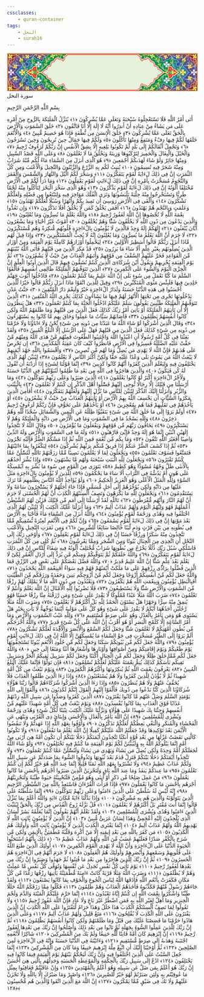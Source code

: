 ```yaml
---
cssclasses:
    - quran-container
tags:
    - النحل
    - surah16
---
```

<div class="quran-container">
<span class="second-border"></span>
<span class="border"></span>
<div class="head-container">
<img src="https://raw.githubusercontent.com/LORDyyyyy/obsidian-the_quran_vault/main/src/webview/surah_head.png" height=100>
<div class="surah-name">
<span class="surah-name-fnt">سورة النحل</span>
</div>
</div>
<div class="quran-content">
<div class="name-of-god"> <p> بِسْمِ اللَّهِ الرَّحْمَنِ الرَّحِيمِ </p></div>
<p>
<span class="sign" id="f1">أَتَى أَمْرُ اللَّهِ فَلَا تَسْتَعْجِلُوهُ سُبْحَنَهُ وَتَعَلَى عَمَّا يُشْرِكُونَ <span>﴿</span>١<span>﴾</span></span>
<span class="sign" id="f2">يُنَزِّلُ الْمَلَئِكَةَ بِالرُّوحِ مِنْ أَمْرِهِ عَلَى مَن يَشَاءُ مِنْ عِبَادِهِ أَنْ أَنذِرُوا أَنَّهُ لَا إِلَهَ إِلَّا أَنَا فَاتَّقُونِ <span>﴿</span>٢<span>﴾</span></span>
<span class="sign" id="f3">خَلَقَ السَّمَوَتِ وَالْأَرْضَ بِالْحَقِّ تَعَلَى عَمَّا يُشْرِكُونَ <span>﴿</span>٣<span>﴾</span></span>
<span class="sign" id="f4">خَلَقَ الْإِنسَنَ مِن نُّطْفَةٍ فَإِذَا هُوَ خَصِيمٌ مُّبِينٌ <span>﴿</span>٤<span>﴾</span></span>
<span class="sign" id="f5">وَالْأَنْعَمَ خَلَقَهَا لَكُمْ فِيهَا دِفْءٌ وَمَنَفِعُ وَمِنْهَا تَأْكُلُونَ <span>﴿</span>٥<span>﴾</span></span>
<span class="sign" id="f6">وَلَكُمْ فِيهَا جَمَالٌ حِينَ تُرِيحُونَ وَحِينَ تَسْرَحُونَ <span>﴿</span>٦<span>﴾</span></span>
<span class="sign" id="f7">وَتَحْمِلُ أَثْقَالَكُمْ إِلَى بَلَدٍ لَّمْ تَكُونُوا بَلِغِيهِ إِلَّا بِشِقِّ الْأَنفُسِ إِنَّ رَبَّكُمْ لَرَءُوفٌ رَّحِيمٌ <span>﴿</span>٧<span>﴾</span></span>
<span class="sign" id="f8">وَالْخَيْلَ وَالْبِغَالَ وَالْحَمِيرَ لِتَرْكَبُوهَا وَزِينَةً وَيَخْلُقُ مَا لَا تَعْلَمُونَ <span>﴿</span>٨<span>﴾</span></span>
<span class="sign" id="f9">وَعَلَى اللَّهِ قَصْدُ السَّبِيلِ وَمِنْهَا جَائِرٌ وَلَوْ شَاءَ لَهَدَىكُمْ أَجْمَعِينَ <span>﴿</span>٩<span>﴾</span></span>
<span class="sign" id="f10">هُوَ الَّذِى أَنزَلَ مِنَ السَّمَاءِ مَاءً لَّكُم مِّنْهُ شَرَابٌ وَمِنْهُ شَجَرٌ فِيهِ تُسِيمُونَ <span>﴿</span>١۰<span>﴾</span></span>
<span class="sign" id="f11">يُنبِتُ لَكُم بِهِ الزَّرْعَ وَالزَّيْتُونَ وَالنَّخِيلَ وَالْأَعْنَبَ وَمِن كُلِّ الثَّمَرَتِ إِنَّ فِى ذَلِكَ لَءَايَةً لِّقَوْمٍ يَتَفَكَّرُونَ <span>﴿</span>١١<span>﴾</span></span>
<span class="sign" id="f12">وَسَخَّرَ لَكُمُ الَّيْلَ وَالنَّهَارَ وَالشَّمْسَ وَالْقَمَرَ وَالنُّجُومُ مُسَخَّرَتٌ بِأَمْرِهِ إِنَّ فِى ذَلِكَ لَءَايَتٍ لِّقَوْمٍ يَعْقِلُونَ <span>﴿</span>١٢<span>﴾</span></span>
<span class="sign" id="f13">وَمَا ذَرَأَ لَكُمْ فِى الْأَرْضِ مُخْتَلِفًا أَلْوَنُهُ إِنَّ فِى ذَلِكَ لَءَايَةً لِّقَوْمٍ يَذَّكَّرُونَ <span>﴿</span>١٣<span>﴾</span></span>
<span class="sign" id="f14">وَهُوَ الَّذِى سَخَّرَ الْبَحْرَ لِتَأْكُلُوا مِنْهُ لَحْمًا طَرِيًّا وَتَسْتَخْرِجُوا مِنْهُ حِلْيَةً تَلْبَسُونَهَا وَتَرَى الْفُلْكَ مَوَاخِرَ فِيهِ وَلِتَبْتَغُوا مِن فَضْلِهِ وَلَعَلَّكُمْ تَشْكُرُونَ <span>﴿</span>١٤<span>﴾</span></span>
<span class="sign" id="f15">وَأَلْقَى فِى الْأَرْضِ رَوَسِىَ أَن تَمِيدَ بِكُمْ وَأَنْهَرًا وَسُبُلًا لَّعَلَّكُمْ تَهْتَدُونَ <span>﴿</span>١٥<span>﴾</span></span>
<span class="sign" id="f16">وَعَلَمَتٍ وَبِالنَّجْمِ هُمْ يَهْتَدُونَ <span>﴿</span>١٦<span>﴾</span></span>
<span class="sign" id="f17">أَفَمَن يَخْلُقُ كَمَن لَّا يَخْلُقُ أَفَلَا تَذَكَّرُونَ <span>﴿</span>١٧<span>﴾</span></span>
<span class="sign" id="f18">وَإِن تَعُدُّوا نِعْمَةَ اللَّهِ لَا تُحْصُوهَا إِنَّ اللَّهَ لَغَفُورٌ رَّحِيمٌ <span>﴿</span>١٨<span>﴾</span></span>
<span class="sign" id="f19">وَاللَّهُ يَعْلَمُ مَا تُسِرُّونَ وَمَا تُعْلِنُونَ <span>﴿</span>١٩<span>﴾</span></span>
<span class="sign" id="f20">وَالَّذِينَ يَدْعُونَ مِن دُونِ اللَّهِ لَا يَخْلُقُونَ شَئًْا وَهُمْ يُخْلَقُونَ <span>﴿</span>٢۰<span>﴾</span></span>
<span class="sign" id="f21">أَمْوَتٌ غَيْرُ أَحْيَاءٍ وَمَا يَشْعُرُونَ أَيَّانَ يُبْعَثُونَ <span>﴿</span>٢١<span>﴾</span></span>
<span class="sign" id="f22">إِلَهُكُمْ إِلَهٌ وَحِدٌ فَالَّذِينَ لَا يُؤْمِنُونَ بِالْءَاخِرَةِ قُلُوبُهُم مُّنكِرَةٌ وَهُم مُّسْتَكْبِرُونَ <span>﴿</span>٢٢<span>﴾</span></span>
<span class="sign" id="f23">لَا جَرَمَ أَنَّ اللَّهَ يَعْلَمُ مَا يُسِرُّونَ وَمَا يُعْلِنُونَ إِنَّهُ لَا يُحِبُّ الْمُسْتَكْبِرِينَ <span>﴿</span>٢٣<span>﴾</span></span>
<span class="sign" id="f24">وَإِذَا قِيلَ لَهُم مَّاذَا أَنزَلَ رَبُّكُمْ قَالُوا أَسَطِيرُ الْأَوَّلِينَ <span>﴿</span>٢٤<span>﴾</span></span>
<span class="sign" id="f25">لِيَحْمِلُوا أَوْزَارَهُمْ كَامِلَةً يَوْمَ الْقِيَمَةِ وَمِنْ أَوْزَارِ الَّذِينَ يُضِلُّونَهُم بِغَيْرِ عِلْمٍ أَلَا سَاءَ مَا يَزِرُونَ <span>﴿</span>٢٥<span>﴾</span></span>
<span class="sign" id="f26">قَدْ مَكَرَ الَّذِينَ مِن قَبْلِهِمْ فَأَتَى اللَّهُ بُنْيَنَهُم مِّنَ الْقَوَاعِدِ فَخَرَّ عَلَيْهِمُ السَّقْفُ مِن فَوْقِهِمْ وَأَتَىهُمُ الْعَذَابُ مِنْ حَيْثُ لَا يَشْعُرُونَ <span>﴿</span>٢٦<span>﴾</span></span>
<span class="sign" id="f27">ثُمَّ يَوْمَ الْقِيَمَةِ يُخْزِيهِمْ وَيَقُولُ أَيْنَ شُرَكَاءِىَ الَّذِينَ كُنتُمْ تُشَقُّونَ فِيهِمْ قَالَ الَّذِينَ أُوتُوا الْعِلْمَ إِنَّ الْخِزْىَ الْيَوْمَ وَالسُّوءَ عَلَى الْكَفِرِينَ <span>﴿</span>٢٧<span>﴾</span></span>
<span class="sign" id="f28">الَّذِينَ تَتَوَفَّىهُمُ الْمَلَئِكَةُ ظَالِمِى أَنفُسِهِمْ فَأَلْقَوُا السَّلَمَ مَا كُنَّا نَعْمَلُ مِن سُوءٍ بَلَى إِنَّ اللَّهَ عَلِيمٌ بِمَا كُنتُمْ تَعْمَلُونَ <span>﴿</span>٢٨<span>﴾</span></span>
<span class="sign" id="f29">فَادْخُلُوا أَبْوَبَ جَهَنَّمَ خَلِدِينَ فِيهَا فَلَبِئْسَ مَثْوَى الْمُتَكَبِّرِينَ <span>﴿</span>٢٩<span>﴾</span></span>
<span class="sign" id="f30">وَقِيلَ لِلَّذِينَ اتَّقَوْا مَاذَا أَنزَلَ رَبُّكُمْ قَالُوا خَيْرًا لِّلَّذِينَ أَحْسَنُوا فِى هَذِهِ الدُّنْيَا حَسَنَةٌ وَلَدَارُ الْءَاخِرَةِ خَيْرٌ وَلَنِعْمَ دَارُ الْمُتَّقِينَ <span>﴿</span>٣۰<span>﴾</span></span>
<span class="sign" id="f31">جَنَّتُ عَدْنٍ يَدْخُلُونَهَا تَجْرِى مِن تَحْتِهَا الْأَنْهَرُ لَهُمْ فِيهَا مَا يَشَاءُونَ كَذَلِكَ يَجْزِى اللَّهُ الْمُتَّقِينَ <span>﴿</span>٣١<span>﴾</span></span>
<span class="sign" id="f32">الَّذِينَ تَتَوَفَّىهُمُ الْمَلَئِكَةُ طَيِّبِينَ يَقُولُونَ سَلَمٌ عَلَيْكُمُ ادْخُلُوا الْجَنَّةَ بِمَا كُنتُمْ تَعْمَلُونَ <span>﴿</span>٣٢<span>﴾</span></span>
<span class="sign" id="f33">هَلْ يَنظُرُونَ إِلَّا أَن تَأْتِيَهُمُ الْمَلَئِكَةُ أَوْ يَأْتِىَ أَمْرُ رَبِّكَ كَذَلِكَ فَعَلَ الَّذِينَ مِن قَبْلِهِمْ وَمَا ظَلَمَهُمُ اللَّهُ وَلَكِن كَانُوا أَنفُسَهُمْ يَظْلِمُونَ <span>﴿</span>٣٣<span>﴾</span></span>
<span class="sign" id="f34">فَأَصَابَهُمْ سَئَِّاتُ مَا عَمِلُوا وَحَاقَ بِهِم مَّا كَانُوا بِهِ يَسْتَهْزِءُونَ <span>﴿</span>٣٤<span>﴾</span></span>
<span class="sign" id="f35">وَقَالَ الَّذِينَ أَشْرَكُوا لَوْ شَاءَ اللَّهُ مَا عَبَدْنَا مِن دُونِهِ مِن شَىْءٍ نَّحْنُ وَلَا ءَابَاؤُنَا وَلَا حَرَّمْنَا مِن دُونِهِ مِن شَىْءٍ كَذَلِكَ فَعَلَ الَّذِينَ مِن قَبْلِهِمْ فَهَلْ عَلَى الرُّسُلِ إِلَّا الْبَلَغُ الْمُبِينُ <span>﴿</span>٣٥<span>﴾</span></span>
<span class="sign" id="f36">وَلَقَدْ بَعَثْنَا فِى كُلِّ أُمَّةٍ رَّسُولًا أَنِ اعْبُدُوا اللَّهَ وَاجْتَنِبُوا الطَّغُوتَ فَمِنْهُم مَّنْ هَدَى اللَّهُ وَمِنْهُم مَّنْ حَقَّتْ عَلَيْهِ الضَّلَلَةُ فَسِيرُوا فِى الْأَرْضِ فَانظُرُوا كَيْفَ كَانَ عَقِبَةُ الْمُكَذِّبِينَ <span>﴿</span>٣٦<span>﴾</span></span>
<span class="sign" id="f37">إِن تَحْرِصْ عَلَى هُدَىهُمْ فَإِنَّ اللَّهَ لَا يَهْدِى مَن يُضِلُّ وَمَا لَهُم مِّن نَّصِرِينَ <span>﴿</span>٣٧<span>﴾</span></span>
<span class="sign" id="f38">وَأَقْسَمُوا بِاللَّهِ جَهْدَ أَيْمَنِهِمْ لَا يَبْعَثُ اللَّهُ مَن يَمُوتُ بَلَى وَعْدًا عَلَيْهِ حَقًّا وَلَكِنَّ أَكْثَرَ النَّاسِ لَا يَعْلَمُونَ <span>﴿</span>٣٨<span>﴾</span></span>
<span class="sign" id="f39">لِيُبَيِّنَ لَهُمُ الَّذِى يَخْتَلِفُونَ فِيهِ وَلِيَعْلَمَ الَّذِينَ كَفَرُوا أَنَّهُمْ كَانُوا كَذِبِينَ <span>﴿</span>٣٩<span>﴾</span></span>
<span class="sign" id="f40">إِنَّمَا قَوْلُنَا لِشَىْءٍ إِذَا أَرَدْنَهُ أَن نَّقُولَ لَهُ كُن فَيَكُونُ <span>﴿</span>٤۰<span>﴾</span></span>
<span class="sign" id="f41">وَالَّذِينَ هَاجَرُوا فِى اللَّهِ مِن بَعْدِ مَا ظُلِمُوا لَنُبَوِّئَنَّهُمْ فِى الدُّنْيَا حَسَنَةً وَلَأَجْرُ الْءَاخِرَةِ أَكْبَرُ لَوْ كَانُوا يَعْلَمُونَ <span>﴿</span>٤١<span>﴾</span></span>
<span class="sign" id="f42">الَّذِينَ صَبَرُوا وَعَلَى رَبِّهِمْ يَتَوَكَّلُونَ <span>﴿</span>٤٢<span>﴾</span></span>
<span class="sign" id="f43">وَمَا أَرْسَلْنَا مِن قَبْلِكَ إِلَّا رِجَالًا نُّوحِى إِلَيْهِمْ فَسَْٔلُوا أَهْلَ الذِّكْرِ إِن كُنتُمْ لَا تَعْلَمُونَ <span>﴿</span>٤٣<span>﴾</span></span>
<span class="sign" id="f44">بِالْبَيِّنَتِ وَالزُّبُرِ وَأَنزَلْنَا إِلَيْكَ الذِّكْرَ لِتُبَيِّنَ لِلنَّاسِ مَا نُزِّلَ إِلَيْهِمْ وَلَعَلَّهُمْ يَتَفَكَّرُونَ <span>﴿</span>٤٤<span>﴾</span></span>
<span class="sign" id="f45">أَفَأَمِنَ الَّذِينَ مَكَرُوا السَّئَِّاتِ أَن يَخْسِفَ اللَّهُ بِهِمُ الْأَرْضَ أَوْ يَأْتِيَهُمُ الْعَذَابُ مِنْ حَيْثُ لَا يَشْعُرُونَ <span>﴿</span>٤٥<span>﴾</span></span>
<span class="sign" id="f46">أَوْ يَأْخُذَهُمْ فِى تَقَلُّبِهِمْ فَمَا هُم بِمُعْجِزِينَ <span>﴿</span>٤٦<span>﴾</span></span>
<span class="sign" id="f47">أَوْ يَأْخُذَهُمْ عَلَى تَخَوُّفٍ فَإِنَّ رَبَّكُمْ لَرَءُوفٌ رَّحِيمٌ <span>﴿</span>٤٧<span>﴾</span></span>
<span class="sign" id="f48">أَوَلَمْ يَرَوْا إِلَى مَا خَلَقَ اللَّهُ مِن شَىْءٍ يَتَفَيَّؤُا ظِلَلُهُ عَنِ الْيَمِينِ وَالشَّمَائِلِ سُجَّدًا لِّلَّهِ وَهُمْ دَخِرُونَ <span>﴿</span>٤٨<span>﴾</span></span>
<span class="sign" id="f49">وَلِلَّهِ يَسْجُدُ مَا فِى السَّمَوَتِ وَمَا فِى الْأَرْضِ مِن دَابَّةٍ وَالْمَلَئِكَةُ وَهُمْ لَا يَسْتَكْبِرُونَ <span>﴿</span>٤٩<span>﴾</span></span>
<span class="sign" id="f50">يَخَافُونَ رَبَّهُم مِّن فَوْقِهِمْ وَيَفْعَلُونَ مَا يُؤْمَرُونَ <span>﴿</span>٥۰<span>﴾</span></span>
<span class="sign" id="f51">وَقَالَ اللَّهُ لَا تَتَّخِذُوا إِلَهَيْنِ اثْنَيْنِ إِنَّمَا هُوَ إِلَهٌ وَحِدٌ فَإِيَّىَ فَارْهَبُونِ <span>﴿</span>٥١<span>﴾</span></span>
<span class="sign" id="f52">وَلَهُ مَا فِى السَّمَوَتِ وَالْأَرْضِ وَلَهُ الدِّينُ وَاصِبًا أَفَغَيْرَ اللَّهِ تَتَّقُونَ <span>﴿</span>٥٢<span>﴾</span></span>
<span class="sign" id="f53">وَمَا بِكُم مِّن نِّعْمَةٍ فَمِنَ اللَّهِ ثُمَّ إِذَا مَسَّكُمُ الضُّرُّ فَإِلَيْهِ تَجَْٔرُونَ <span>﴿</span>٥٣<span>﴾</span></span>
<span class="sign" id="f54">ثُمَّ إِذَا كَشَفَ الضُّرَّ عَنكُمْ إِذَا فَرِيقٌ مِّنكُم بِرَبِّهِمْ يُشْرِكُونَ <span>﴿</span>٥٤<span>﴾</span></span>
<span class="sign" id="f55">لِيَكْفُرُوا بِمَا ءَاتَيْنَهُمْ فَتَمَتَّعُوا فَسَوْفَ تَعْلَمُونَ <span>﴿</span>٥٥<span>﴾</span></span>
<span class="sign" id="f56">وَيَجْعَلُونَ لِمَا لَا يَعْلَمُونَ نَصِيبًا مِّمَّا رَزَقْنَهُمْ تَاللَّهِ لَتُسَْٔلُنَّ عَمَّا كُنتُمْ تَفْتَرُونَ <span>﴿</span>٥٦<span>﴾</span></span>
<span class="sign" id="f57">وَيَجْعَلُونَ لِلَّهِ الْبَنَتِ سُبْحَنَهُ وَلَهُم مَّا يَشْتَهُونَ <span>﴿</span>٥٧<span>﴾</span></span>
<span class="sign" id="f58">وَإِذَا بُشِّرَ أَحَدُهُم بِالْأُنثَى ظَلَّ وَجْهُهُ مُسْوَدًّا وَهُوَ كَظِيمٌ <span>﴿</span>٥٨<span>﴾</span></span>
<span class="sign" id="f59">يَتَوَرَى مِنَ الْقَوْمِ مِن سُوءِ مَا بُشِّرَ بِهِ أَيُمْسِكُهُ عَلَى هُونٍ أَمْ يَدُسُّهُ فِى التُّرَابِ أَلَا سَاءَ مَا يَحْكُمُونَ <span>﴿</span>٥٩<span>﴾</span></span>
<span class="sign" id="f60">لِلَّذِينَ لَا يُؤْمِنُونَ بِالْءَاخِرَةِ مَثَلُ السَّوْءِ وَلِلَّهِ الْمَثَلُ الْأَعْلَى وَهُوَ الْعَزِيزُ الْحَكِيمُ <span>﴿</span>٦۰<span>﴾</span></span>
<span class="sign" id="f61">وَلَوْ يُؤَاخِذُ اللَّهُ النَّاسَ بِظُلْمِهِم مَّا تَرَكَ عَلَيْهَا مِن دَابَّةٍ وَلَكِن يُؤَخِّرُهُمْ إِلَى أَجَلٍ مُّسَمًّى فَإِذَا جَاءَ أَجَلُهُمْ لَا يَسْتَْٔخِرُونَ سَاعَةً وَلَا يَسْتَقْدِمُونَ <span>﴿</span>٦١<span>﴾</span></span>
<span class="sign" id="f62">وَيَجْعَلُونَ لِلَّهِ مَا يَكْرَهُونَ وَتَصِفُ أَلْسِنَتُهُمُ الْكَذِبَ أَنَّ لَهُمُ الْحُسْنَى لَا جَرَمَ أَنَّ لَهُمُ النَّارَ وَأَنَّهُم مُّفْرَطُونَ <span>﴿</span>٦٢<span>﴾</span></span>
<span class="sign" id="f63">تَاللَّهِ لَقَدْ أَرْسَلْنَا إِلَى أُمَمٍ مِّن قَبْلِكَ فَزَيَّنَ لَهُمُ الشَّيْطَنُ أَعْمَلَهُمْ فَهُوَ وَلِيُّهُمُ الْيَوْمَ وَلَهُمْ عَذَابٌ أَلِيمٌ <span>﴿</span>٦٣<span>﴾</span></span>
<span class="sign" id="f64">وَمَا أَنزَلْنَا عَلَيْكَ الْكِتَبَ إِلَّا لِتُبَيِّنَ لَهُمُ الَّذِى اخْتَلَفُوا فِيهِ وَهُدًى وَرَحْمَةً لِّقَوْمٍ يُؤْمِنُونَ <span>﴿</span>٦٤<span>﴾</span></span>
<span class="sign" id="f65">وَاللَّهُ أَنزَلَ مِنَ السَّمَاءِ مَاءً فَأَحْيَا بِهِ الْأَرْضَ بَعْدَ مَوْتِهَا إِنَّ فِى ذَلِكَ لَءَايَةً لِّقَوْمٍ يَسْمَعُونَ <span>﴿</span>٦٥<span>﴾</span></span>
<span class="sign" id="f66">وَإِنَّ لَكُمْ فِى الْأَنْعَمِ لَعِبْرَةً نُّسْقِيكُم مِّمَّا فِى بُطُونِهِ مِن بَيْنِ فَرْثٍ وَدَمٍ لَّبَنًا خَالِصًا سَائِغًا لِّلشَّرِبِينَ <span>﴿</span>٦٦<span>﴾</span></span>
<span class="sign" id="f67">وَمِن ثَمَرَتِ النَّخِيلِ وَالْأَعْنَبِ تَتَّخِذُونَ مِنْهُ سَكَرًا وَرِزْقًا حَسَنًا إِنَّ فِى ذَلِكَ لَءَايَةً لِّقَوْمٍ يَعْقِلُونَ <span>﴿</span>٦٧<span>﴾</span></span>
<span class="sign" id="f68">وَأَوْحَى رَبُّكَ إِلَى النَّحْلِ أَنِ اتَّخِذِى مِنَ الْجِبَالِ بُيُوتًا وَمِنَ الشَّجَرِ وَمِمَّا يَعْرِشُونَ <span>﴿</span>٦٨<span>﴾</span></span>
<span class="sign" id="f69">ثُمَّ كُلِى مِن كُلِّ الثَّمَرَتِ فَاسْلُكِى سُبُلَ رَبِّكِ ذُلُلًا يَخْرُجُ مِن بُطُونِهَا شَرَابٌ مُّخْتَلِفٌ أَلْوَنُهُ فِيهِ شِفَاءٌ لِّلنَّاسِ إِنَّ فِى ذَلِكَ لَءَايَةً لِّقَوْمٍ يَتَفَكَّرُونَ <span>﴿</span>٦٩<span>﴾</span></span>
<span class="sign" id="f70">وَاللَّهُ خَلَقَكُمْ ثُمَّ يَتَوَفَّىكُمْ وَمِنكُم مَّن يُرَدُّ إِلَى أَرْذَلِ الْعُمُرِ لِكَىْ لَا يَعْلَمَ بَعْدَ عِلْمٍ شَئًْا إِنَّ اللَّهَ عَلِيمٌ قَدِيرٌ <span>﴿</span>٧۰<span>﴾</span></span>
<span class="sign" id="f71">وَاللَّهُ فَضَّلَ بَعْضَكُمْ عَلَى بَعْضٍ فِى الرِّزْقِ فَمَا الَّذِينَ فُضِّلُوا بِرَادِّى رِزْقِهِمْ عَلَى مَا مَلَكَتْ أَيْمَنُهُمْ فَهُمْ فِيهِ سَوَاءٌ أَفَبِنِعْمَةِ اللَّهِ يَجْحَدُونَ <span>﴿</span>٧١<span>﴾</span></span>
<span class="sign" id="f72">وَاللَّهُ جَعَلَ لَكُم مِّنْ أَنفُسِكُمْ أَزْوَجًا وَجَعَلَ لَكُم مِّنْ أَزْوَجِكُم بَنِينَ وَحَفَدَةً وَرَزَقَكُم مِّنَ الطَّيِّبَتِ أَفَبِالْبَطِلِ يُؤْمِنُونَ وَبِنِعْمَتِ اللَّهِ هُمْ يَكْفُرُونَ <span>﴿</span>٧٢<span>﴾</span></span>
<span class="sign" id="f73">وَيَعْبُدُونَ مِن دُونِ اللَّهِ مَا لَا يَمْلِكُ لَهُمْ رِزْقًا مِّنَ السَّمَوَتِ وَالْأَرْضِ شَئًْا وَلَا يَسْتَطِيعُونَ <span>﴿</span>٧٣<span>﴾</span></span>
<span class="sign" id="f74">فَلَا تَضْرِبُوا لِلَّهِ الْأَمْثَالَ إِنَّ اللَّهَ يَعْلَمُ وَأَنتُمْ لَا تَعْلَمُونَ <span>﴿</span>٧٤<span>﴾</span></span>
<span class="sign" id="f75">ضَرَبَ اللَّهُ مَثَلًا عَبْدًا مَّمْلُوكًا لَّا يَقْدِرُ عَلَى شَىْءٍ وَمَن رَّزَقْنَهُ مِنَّا رِزْقًا حَسَنًا فَهُوَ يُنفِقُ مِنْهُ سِرًّا وَجَهْرًا هَلْ يَسْتَوُنَ الْحَمْدُ لِلَّهِ بَلْ أَكْثَرُهُمْ لَا يَعْلَمُونَ <span>﴿</span>٧٥<span>﴾</span></span>
<span class="sign" id="f76">وَضَرَبَ اللَّهُ مَثَلًا رَّجُلَيْنِ أَحَدُهُمَا أَبْكَمُ لَا يَقْدِرُ عَلَى شَىْءٍ وَهُوَ كَلٌّ عَلَى مَوْلَىهُ أَيْنَمَا يُوَجِّههُّ لَا يَأْتِ بِخَيْرٍ هَلْ يَسْتَوِى هُوَ وَمَن يَأْمُرُ بِالْعَدْلِ وَهُوَ عَلَى صِرَطٍ مُّسْتَقِيمٍ <span>﴿</span>٧٦<span>﴾</span></span>
<span class="sign" id="f77">وَلِلَّهِ غَيْبُ السَّمَوَتِ وَالْأَرْضِ وَمَا أَمْرُ السَّاعَةِ إِلَّا كَلَمْحِ الْبَصَرِ أَوْ هُوَ أَقْرَبُ إِنَّ اللَّهَ عَلَى كُلِّ شَىْءٍ قَدِيرٌ <span>﴿</span>٧٧<span>﴾</span></span>
<span class="sign" id="f78">وَاللَّهُ أَخْرَجَكُم مِّن بُطُونِ أُمَّهَتِكُمْ لَا تَعْلَمُونَ شَئًْا وَجَعَلَ لَكُمُ السَّمْعَ وَالْأَبْصَرَ وَالْأَفِْٔدَةَ لَعَلَّكُمْ تَشْكُرُونَ <span>﴿</span>٧٨<span>﴾</span></span>
<span class="sign" id="f79">أَلَمْ يَرَوْا إِلَى الطَّيْرِ مُسَخَّرَتٍ فِى جَوِّ السَّمَاءِ مَا يُمْسِكُهُنَّ إِلَّا اللَّهُ إِنَّ فِى ذَلِكَ لَءَايَتٍ لِّقَوْمٍ يُؤْمِنُونَ <span>﴿</span>٧٩<span>﴾</span></span>
<span class="sign" id="f80">وَاللَّهُ جَعَلَ لَكُم مِّن بُيُوتِكُمْ سَكَنًا وَجَعَلَ لَكُم مِّن جُلُودِ الْأَنْعَمِ بُيُوتًا تَسْتَخِفُّونَهَا يَوْمَ ظَعْنِكُمْ وَيَوْمَ إِقَامَتِكُمْ وَمِنْ أَصْوَافِهَا وَأَوْبَارِهَا وَأَشْعَارِهَا أَثَثًا وَمَتَعًا إِلَى حِينٍ <span>﴿</span>٨۰<span>﴾</span></span>
<span class="sign" id="f81">وَاللَّهُ جَعَلَ لَكُم مِّمَّا خَلَقَ ظِلَلًا وَجَعَلَ لَكُم مِّنَ الْجِبَالِ أَكْنَنًا وَجَعَلَ لَكُمْ سَرَبِيلَ تَقِيكُمُ الْحَرَّ وَسَرَبِيلَ تَقِيكُم بَأْسَكُمْ كَذَلِكَ يُتِمُّ نِعْمَتَهُ عَلَيْكُمْ لَعَلَّكُمْ تُسْلِمُونَ <span>﴿</span>٨١<span>﴾</span></span>
<span class="sign" id="f82">فَإِن تَوَلَّوْا فَإِنَّمَا عَلَيْكَ الْبَلَغُ الْمُبِينُ <span>﴿</span>٨٢<span>﴾</span></span>
<span class="sign" id="f83">يَعْرِفُونَ نِعْمَتَ اللَّهِ ثُمَّ يُنكِرُونَهَا وَأَكْثَرُهُمُ الْكَفِرُونَ <span>﴿</span>٨٣<span>﴾</span></span>
<span class="sign" id="f84">وَيَوْمَ نَبْعَثُ مِن كُلِّ أُمَّةٍ شَهِيدًا ثُمَّ لَا يُؤْذَنُ لِلَّذِينَ كَفَرُوا وَلَا هُمْ يُسْتَعْتَبُونَ <span>﴿</span>٨٤<span>﴾</span></span>
<span class="sign" id="f85">وَإِذَا رَءَا الَّذِينَ ظَلَمُوا الْعَذَابَ فَلَا يُخَفَّفُ عَنْهُمْ وَلَا هُمْ يُنظَرُونَ <span>﴿</span>٨٥<span>﴾</span></span>
<span class="sign" id="f86">وَإِذَا رَءَا الَّذِينَ أَشْرَكُوا شُرَكَاءَهُمْ قَالُوا رَبَّنَا هَؤُلَاءِ شُرَكَاؤُنَا الَّذِينَ كُنَّا نَدْعُوا مِن دُونِكَ فَأَلْقَوْا إِلَيْهِمُ الْقَوْلَ إِنَّكُمْ لَكَذِبُونَ <span>﴿</span>٨٦<span>﴾</span></span>
<span class="sign" id="f87">وَأَلْقَوْا إِلَى اللَّهِ يَوْمَئِذٍ السَّلَمَ وَضَلَّ عَنْهُم مَّا كَانُوا يَفْتَرُونَ <span>﴿</span>٨٧<span>﴾</span></span>
<span class="sign" id="f88">الَّذِينَ كَفَرُوا وَصَدُّوا عَن سَبِيلِ اللَّهِ زِدْنَهُمْ عَذَابًا فَوْقَ الْعَذَابِ بِمَا كَانُوا يُفْسِدُونَ <span>﴿</span>٨٨<span>﴾</span></span>
<span class="sign" id="f89">وَيَوْمَ نَبْعَثُ فِى كُلِّ أُمَّةٍ شَهِيدًا عَلَيْهِم مِّنْ أَنفُسِهِمْ وَجِئْنَا بِكَ شَهِيدًا عَلَى هَؤُلَاءِ وَنَزَّلْنَا عَلَيْكَ الْكِتَبَ تِبْيَنًا لِّكُلِّ شَىْءٍ وَهُدًى وَرَحْمَةً وَبُشْرَى لِلْمُسْلِمِينَ <span>﴿</span>٨٩<span>﴾</span></span>
<span class="sign" id="f90">إِنَّ اللَّهَ يَأْمُرُ بِالْعَدْلِ وَالْإِحْسَنِ وَإِيتَائِ ذِى الْقُرْبَى وَيَنْهَى عَنِ الْفَحْشَاءِ وَالْمُنكَرِ وَالْبَغْىِ يَعِظُكُمْ لَعَلَّكُمْ تَذَكَّرُونَ <span>﴿</span>٩۰<span>﴾</span></span>
<span class="sign" id="f91">وَأَوْفُوا بِعَهْدِ اللَّهِ إِذَا عَهَدتُّمْ وَلَا تَنقُضُوا الْأَيْمَنَ بَعْدَ تَوْكِيدِهَا وَقَدْ جَعَلْتُمُ اللَّهَ عَلَيْكُمْ كَفِيلًا إِنَّ اللَّهَ يَعْلَمُ مَا تَفْعَلُونَ <span>﴿</span>٩١<span>﴾</span></span>
<span class="sign" id="f92">وَلَا تَكُونُوا كَالَّتِى نَقَضَتْ غَزْلَهَا مِن بَعْدِ قُوَّةٍ أَنكَثًا تَتَّخِذُونَ أَيْمَنَكُمْ دَخَلًا بَيْنَكُمْ أَن تَكُونَ أُمَّةٌ هِىَ أَرْبَى مِنْ أُمَّةٍ إِنَّمَا يَبْلُوكُمُ اللَّهُ بِهِ وَلَيُبَيِّنَنَّ لَكُمْ يَوْمَ الْقِيَمَةِ مَا كُنتُمْ فِيهِ تَخْتَلِفُونَ <span>﴿</span>٩٢<span>﴾</span></span>
<span class="sign" id="f93">وَلَوْ شَاءَ اللَّهُ لَجَعَلَكُمْ أُمَّةً وَحِدَةً وَلَكِن يُضِلُّ مَن يَشَاءُ وَيَهْدِى مَن يَشَاءُ وَلَتُسَْٔلُنَّ عَمَّا كُنتُمْ تَعْمَلُونَ <span>﴿</span>٩٣<span>﴾</span></span>
<span class="sign" id="f94">وَلَا تَتَّخِذُوا أَيْمَنَكُمْ دَخَلًا بَيْنَكُمْ فَتَزِلَّ قَدَمٌ بَعْدَ ثُبُوتِهَا وَتَذُوقُوا السُّوءَ بِمَا صَدَدتُّمْ عَن سَبِيلِ اللَّهِ وَلَكُمْ عَذَابٌ عَظِيمٌ <span>﴿</span>٩٤<span>﴾</span></span>
<span class="sign" id="f95">وَلَا تَشْتَرُوا بِعَهْدِ اللَّهِ ثَمَنًا قَلِيلًا إِنَّمَا عِندَ اللَّهِ هُوَ خَيْرٌ لَّكُمْ إِن كُنتُمْ تَعْلَمُونَ <span>﴿</span>٩٥<span>﴾</span></span>
<span class="sign" id="f96">مَا عِندَكُمْ يَنفَدُ وَمَا عِندَ اللَّهِ بَاقٍ وَلَنَجْزِيَنَّ الَّذِينَ صَبَرُوا أَجْرَهُم بِأَحْسَنِ مَا كَانُوا يَعْمَلُونَ <span>﴿</span>٩٦<span>﴾</span></span>
<span class="sign" id="f97">مَنْ عَمِلَ صَلِحًا مِّن ذَكَرٍ أَوْ أُنثَى وَهُوَ مُؤْمِنٌ فَلَنُحْيِيَنَّهُ حَيَوةً طَيِّبَةً وَلَنَجْزِيَنَّهُمْ أَجْرَهُم بِأَحْسَنِ مَا كَانُوا يَعْمَلُونَ <span>﴿</span>٩٧<span>﴾</span></span>
<span class="sign" id="f98">فَإِذَا قَرَأْتَ الْقُرْءَانَ فَاسْتَعِذْ بِاللَّهِ مِنَ الشَّيْطَنِ الرَّجِيمِ <span>﴿</span>٩٨<span>﴾</span></span>
<span class="sign" id="f99">إِنَّهُ لَيْسَ لَهُ سُلْطَنٌ عَلَى الَّذِينَ ءَامَنُوا وَعَلَى رَبِّهِمْ يَتَوَكَّلُونَ <span>﴿</span>٩٩<span>﴾</span></span>
<span class="sign" id="f100">إِنَّمَا سُلْطَنُهُ عَلَى الَّذِينَ يَتَوَلَّوْنَهُ وَالَّذِينَ هُم بِهِ مُشْرِكُونَ <span>﴿</span>١۰۰<span>﴾</span></span>
<span class="sign" id="f101">وَإِذَا بَدَّلْنَا ءَايَةً مَّكَانَ ءَايَةٍ وَاللَّهُ أَعْلَمُ بِمَا يُنَزِّلُ قَالُوا إِنَّمَا أَنتَ مُفْتَرٍ بَلْ أَكْثَرُهُمْ لَا يَعْلَمُونَ <span>﴿</span>١۰١<span>﴾</span></span>
<span class="sign" id="f102">قُلْ نَزَّلَهُ رُوحُ الْقُدُسِ مِن رَّبِّكَ بِالْحَقِّ لِيُثَبِّتَ الَّذِينَ ءَامَنُوا وَهُدًى وَبُشْرَى لِلْمُسْلِمِينَ <span>﴿</span>١۰٢<span>﴾</span></span>
<span class="sign" id="f103">وَلَقَدْ نَعْلَمُ أَنَّهُمْ يَقُولُونَ إِنَّمَا يُعَلِّمُهُ بَشَرٌ لِّسَانُ الَّذِى يُلْحِدُونَ إِلَيْهِ أَعْجَمِىٌّ وَهَذَا لِسَانٌ عَرَبِىٌّ مُّبِينٌ <span>﴿</span>١۰٣<span>﴾</span></span>
<span class="sign" id="f104">إِنَّ الَّذِينَ لَا يُؤْمِنُونَ بَِٔايَتِ اللَّهِ لَا يَهْدِيهِمُ اللَّهُ وَلَهُمْ عَذَابٌ أَلِيمٌ <span>﴿</span>١۰٤<span>﴾</span></span>
<span class="sign" id="f105">إِنَّمَا يَفْتَرِى الْكَذِبَ الَّذِينَ لَا يُؤْمِنُونَ بَِٔايَتِ اللَّهِ وَأُولَئِكَ هُمُ الْكَذِبُونَ <span>﴿</span>١۰٥<span>﴾</span></span>
<span class="sign" id="f106">مَن كَفَرَ بِاللَّهِ مِن بَعْدِ إِيمَنِهِ إِلَّا مَنْ أُكْرِهَ وَقَلْبُهُ مُطْمَئِنٌّ بِالْإِيمَنِ وَلَكِن مَّن شَرَحَ بِالْكُفْرِ صَدْرًا فَعَلَيْهِمْ غَضَبٌ مِّنَ اللَّهِ وَلَهُمْ عَذَابٌ عَظِيمٌ <span>﴿</span>١۰٦<span>﴾</span></span>
<span class="sign" id="f107">ذَلِكَ بِأَنَّهُمُ اسْتَحَبُّوا الْحَيَوةَ الدُّنْيَا عَلَى الْءَاخِرَةِ وَأَنَّ اللَّهَ لَا يَهْدِى الْقَوْمَ الْكَفِرِينَ <span>﴿</span>١۰٧<span>﴾</span></span>
<span class="sign" id="f108">أُولَئِكَ الَّذِينَ طَبَعَ اللَّهُ عَلَى قُلُوبِهِمْ وَسَمْعِهِمْ وَأَبْصَرِهِمْ وَأُولَئِكَ هُمُ الْغَفِلُونَ <span>﴿</span>١۰٨<span>﴾</span></span>
<span class="sign" id="f109">لَا جَرَمَ أَنَّهُمْ فِى الْءَاخِرَةِ هُمُ الْخَسِرُونَ <span>﴿</span>١۰٩<span>﴾</span></span>
<span class="sign" id="f110">ثُمَّ إِنَّ رَبَّكَ لِلَّذِينَ هَاجَرُوا مِن بَعْدِ مَا فُتِنُوا ثُمَّ جَهَدُوا وَصَبَرُوا إِنَّ رَبَّكَ مِن بَعْدِهَا لَغَفُورٌ رَّحِيمٌ <span>﴿</span>١١۰<span>﴾</span></span>
<span class="sign" id="f111">يَوْمَ تَأْتِى كُلُّ نَفْسٍ تُجَدِلُ عَن نَّفْسِهَا وَتُوَفَّى كُلُّ نَفْسٍ مَّا عَمِلَتْ وَهُمْ لَا يُظْلَمُونَ <span>﴿</span>١١١<span>﴾</span></span>
<span class="sign" id="f112">وَضَرَبَ اللَّهُ مَثَلًا قَرْيَةً كَانَتْ ءَامِنَةً مُّطْمَئِنَّةً يَأْتِيهَا رِزْقُهَا رَغَدًا مِّن كُلِّ مَكَانٍ فَكَفَرَتْ بِأَنْعُمِ اللَّهِ فَأَذَقَهَا اللَّهُ لِبَاسَ الْجُوعِ وَالْخَوْفِ بِمَا كَانُوا يَصْنَعُونَ <span>﴿</span>١١٢<span>﴾</span></span>
<span class="sign" id="f113">وَلَقَدْ جَاءَهُمْ رَسُولٌ مِّنْهُمْ فَكَذَّبُوهُ فَأَخَذَهُمُ الْعَذَابُ وَهُمْ ظَلِمُونَ <span>﴿</span>١١٣<span>﴾</span></span>
<span class="sign" id="f114">فَكُلُوا مِمَّا رَزَقَكُمُ اللَّهُ حَلَلًا طَيِّبًا وَاشْكُرُوا نِعْمَتَ اللَّهِ إِن كُنتُمْ إِيَّاهُ تَعْبُدُونَ <span>﴿</span>١١٤<span>﴾</span></span>
<span class="sign" id="f115">إِنَّمَا حَرَّمَ عَلَيْكُمُ الْمَيْتَةَ وَالدَّمَ وَلَحْمَ الْخِنزِيرِ وَمَا أُهِلَّ لِغَيْرِ اللَّهِ بِهِ فَمَنِ اضْطُرَّ غَيْرَ بَاغٍ وَلَا عَادٍ فَإِنَّ اللَّهَ غَفُورٌ رَّحِيمٌ <span>﴿</span>١١٥<span>﴾</span></span>
<span class="sign" id="f116">وَلَا تَقُولُوا لِمَا تَصِفُ أَلْسِنَتُكُمُ الْكَذِبَ هَذَا حَلَلٌ وَهَذَا حَرَامٌ لِّتَفْتَرُوا عَلَى اللَّهِ الْكَذِبَ إِنَّ الَّذِينَ يَفْتَرُونَ عَلَى اللَّهِ الْكَذِبَ لَا يُفْلِحُونَ <span>﴿</span>١١٦<span>﴾</span></span>
<span class="sign" id="f117">مَتَعٌ قَلِيلٌ وَلَهُمْ عَذَابٌ أَلِيمٌ <span>﴿</span>١١٧<span>﴾</span></span>
<span class="sign" id="f118">وَعَلَى الَّذِينَ هَادُوا حَرَّمْنَا مَا قَصَصْنَا عَلَيْكَ مِن قَبْلُ وَمَا ظَلَمْنَهُمْ وَلَكِن كَانُوا أَنفُسَهُمْ يَظْلِمُونَ <span>﴿</span>١١٨<span>﴾</span></span>
<span class="sign" id="f119">ثُمَّ إِنَّ رَبَّكَ لِلَّذِينَ عَمِلُوا السُّوءَ بِجَهَلَةٍ ثُمَّ تَابُوا مِن بَعْدِ ذَلِكَ وَأَصْلَحُوا إِنَّ رَبَّكَ مِن بَعْدِهَا لَغَفُورٌ رَّحِيمٌ <span>﴿</span>١١٩<span>﴾</span></span>
<span class="sign" id="f120">إِنَّ إِبْرَهِيمَ كَانَ أُمَّةً قَانِتًا لِّلَّهِ حَنِيفًا وَلَمْ يَكُ مِنَ الْمُشْرِكِينَ <span>﴿</span>١٢۰<span>﴾</span></span>
<span class="sign" id="f121">شَاكِرًا لِّأَنْعُمِهِ اجْتَبَىهُ وَهَدَىهُ إِلَى صِرَطٍ مُّسْتَقِيمٍ <span>﴿</span>١٢١<span>﴾</span></span>
<span class="sign" id="f122">وَءَاتَيْنَهُ فِى الدُّنْيَا حَسَنَةً وَإِنَّهُ فِى الْءَاخِرَةِ لَمِنَ الصَّلِحِينَ <span>﴿</span>١٢٢<span>﴾</span></span>
<span class="sign" id="f123">ثُمَّ أَوْحَيْنَا إِلَيْكَ أَنِ اتَّبِعْ مِلَّةَ إِبْرَهِيمَ حَنِيفًا وَمَا كَانَ مِنَ الْمُشْرِكِينَ <span>﴿</span>١٢٣<span>﴾</span></span>
<span class="sign" id="f124">إِنَّمَا جُعِلَ السَّبْتُ عَلَى الَّذِينَ اخْتَلَفُوا فِيهِ وَإِنَّ رَبَّكَ لَيَحْكُمُ بَيْنَهُمْ يَوْمَ الْقِيَمَةِ فِيمَا كَانُوا فِيهِ يَخْتَلِفُونَ <span>﴿</span>١٢٤<span>﴾</span></span>
<span class="sign" id="f125">ادْعُ إِلَى سَبِيلِ رَبِّكَ بِالْحِكْمَةِ وَالْمَوْعِظَةِ الْحَسَنَةِ وَجَدِلْهُم بِالَّتِى هِىَ أَحْسَنُ إِنَّ رَبَّكَ هُوَ أَعْلَمُ بِمَن ضَلَّ عَن سَبِيلِهِ وَهُوَ أَعْلَمُ بِالْمُهْتَدِينَ <span>﴿</span>١٢٥<span>﴾</span></span>
<span class="sign" id="f126">وَإِنْ عَاقَبْتُمْ فَعَاقِبُوا بِمِثْلِ مَا عُوقِبْتُم بِهِ وَلَئِن صَبَرْتُمْ لَهُوَ خَيْرٌ لِّلصَّبِرِينَ <span>﴿</span>١٢٦<span>﴾</span></span>
<span class="sign" id="f127">وَاصْبِرْ وَمَا صَبْرُكَ إِلَّا بِاللَّهِ وَلَا تَحْزَنْ عَلَيْهِمْ وَلَا تَكُ فِى ضَيْقٍ مِّمَّا يَمْكُرُونَ <span>﴿</span>١٢٧<span>﴾</span></span>
<span class="sign" id="f128">إِنَّ اللَّهَ مَعَ الَّذِينَ اتَّقَوا وَّالَّذِينَ هُم مُّحْسِنُونَ <span>﴿</span>١٢٨<span>﴾</span></span>

</p>
</div>
<span class="border" style="margin-top:25px;"></span>
<span class="second-border-bottom"></span>
</div>
